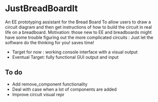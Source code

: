JustBreadBoardIt
================

An EE prototyping assistant for the Bread Board
To allow users to draw a circuit diagram and then get instructions of how to build the circuit in real life on a breadboard.
Motivation: those new to EE and breadboards might have some trouble figuring out the more complicated circuits :
Just let the software do the thinking for you! saves time!
- Target for now : working console interface with a visual output
- Eventual Target: fully functional GUI output and input

## To do ##
  * Add remove\_component functionality
  * Deal with case when a lot of components are added
  * Improve circuit visual repr
